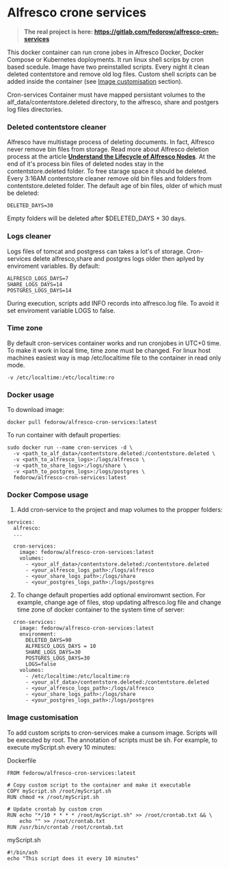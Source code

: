 # Alfresco crone services
> **The real project is here: <https://gitlab.com/fedorow/alfresco-cron-services>**


This docker container can run crone jobes in Alfresco Docker, Docker Compose or Kubernetes doployments. It run linux shell scrips by cron based scedule. Image have two preinstalled scripts. Every night it clean deleted contentstore and remove old log files. Custom shell scripts can be added inside the container (see [Image customisation](#image-customisation) section).

Cron-services Container must have mapped persistant volumes to the alf_data/contentstore.deleted directory, to the alfresco, share and postgers log files directories.

### Deleted contentstore cleaner
Alfresco have multistage process of deleting documents. In fact, Alfresco never remove bin files from storage.  Read more about Alfresco deletion process at the article **[Understand the Lifecycle of Alfresco Nodes](https://blog.dbi-services.com/understand-the-lifecycle-of-alfresco-nodes/)**. At the end of it's process bin files of deleted nodes stay in the contentstore.deleted folder. To free starage space it should be deleted.
Every 3:16AM contentstore cleaner remove old bin files and folders from contentstore.deleted folder.
The default age of bin files, older of which must be deleted:
```
DELETED_DAYS=30
```
Empty folders will be deleted after $DELETED_DAYS + 30 days.

### Logs cleaner
Logs files of tomcat and postgress can takes a lot's of storage. Cron-services delete alfresco,share and postgres logs older then aplyed by enviroment variables. By default:
```
ALFRESCO_LOGS_DAYS=7 
SHARE_LOGS_DAYS=14
POSTGRES_LOGS_DAYS=14
```
During execution, scripts add INFO records into alfresco.log file. To avoid it set enviroment variable LOGS to false.

### Time zone
By default cron-services container works and run cronjobes in UTC+0 time. To make it work in local time, time zone must be changed. For linux host machines easiest way is map /etc/localtime file to the container in read only mode.
```
-v /etc/localtime:/etc/localtime:ro
```

### Docker usage
To download image:
```
docker pull fedorow/alfresco-cron-services:latest
```
To run container with default properties:
```
sudo docker run --name cron-services -d \
  -v <path_to_alf_data>/contentstore.deleted:/contentstore.deleted \
  -v <path_to_alfresco_logs>:/logs/alfresco \
  -v <path_to_share_logs>:/logs/share \
  -v <path_to_postgres_logs>:/logs/postgres \
  fedorow/alfresco-cron-services:latest
```
### Docker Compose usage
1. Add cron-service to the project and map volumes to the propper folders:
```
services:
  alfresco:
  ...

  cron-services:
    image: fedorow/alfresco-cron-services:latest
    volumes:
      - <your_alf_data>/contentstore.deleted:/contentstore.deleted
      - <your_alfresco_logs_path>:/logs/alfresco
      - <your_share_logs_path>:/logs/share
      - <your_postgres_logs_path>:/logs/postgres
```
2. To change default properties add optional enviromwnt section. For example, change age of files, stop updating alfresco.log file and change time zone of docker container to the system time of server:
```
  cron-services:
    image: fedorow/alfresco-cron-services:latest
    environment:
      DELETED_DAYS=90
      ALFRESCO_LOGS_DAYS = 10
      SHARE_LOGS_DAYS=30
      POSTGRES_LOGS_DAYS=30
      LOGS=false
    volumes:
      - /etc/localtime:/etc/localtime:ro
      - <your_alf_data>/contentstore.deleted:/contentstore.deleted
      - <your_alfresco_logs_path>:/logs/alfresco
      - <your_share_logs_path>:/logs/share
      - <your_postgres_logs_path>:/logs/postgres

```

### Image customisation

To add custom scripts to cron-services make a cunsom image. Scripts will be executed by root. The annotation of scripts must be sh.
For example, to execute myScript.sh every 10 minutes:

Dockerfile
```
FROM fedorow/alfresco-cron-services:latest

# Copy custom script to the container and make it executable
COPY myScript.sh /root/myScript.sh
RUN chmod +x /root/myScript.sh

# Update crontab by custom cron
RUN echo "*/10 * * * * /root/myScript.sh" >> /root/crontab.txt && \
    echo "" >> /root/crontab.txt
RUN /usr/bin/crontab /root/crontab.txt
```

myScript.sh
```
#!/bin/ash
echo "This script does it every 10 minutes"
```
